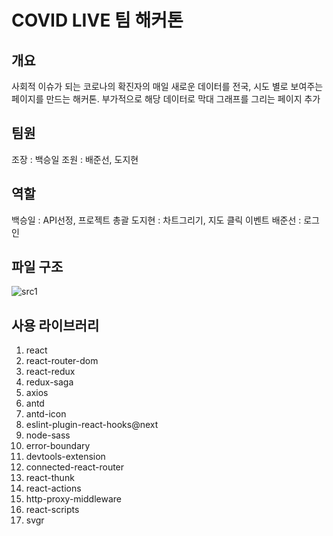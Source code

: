 # COVID LIVE 팀 해커톤

## 개요
사회적 이슈가 되는 코로나의 확진자의 매일 새로운 데이터를 전국, 시도 별로 보여주는 페이지를 만드는 해커톤. 부가적으로 해당 데이터로 막대 그래프를 그리는 페이지 추가

## 팀원
  조장 : 백승일
  조원 : 배준선, 도지현
  
## 역할
  백승일 : API선정, 프로젝트 총괄
  도지현 : 차트그리기, 지도 클릭 이벤트
  배준선 : 로그인
  
## 파일 구조
![src1](https://user-images.githubusercontent.com/54830773/90244426-b5bab300-de6b-11ea-82cf-6cacde5309c7.png)


## 사용 라이브러리
1. react
2. react-router-dom
3. react-redux
4. redux-saga
5. axios
6. antd
7. antd-icon
8. eslint-plugin-react-hooks@next
9. node-sass
10. error-boundary
11. devtools-extension
12. connected-react-router
13. react-thunk
14. react-actions
15. http-proxy-middleware
16. react-scripts
17. svgr
